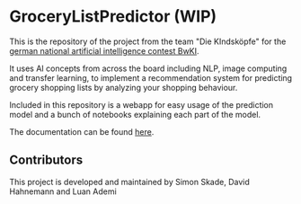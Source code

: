 # GroceryListPredictor (WIP)

This is the repository of the project from the team "Die KIndsköpfe" for the <a href="https://bw-ki.de/app/entry-page">german national artificial intelligence contest BwKI</a>.

It uses AI concepts from across the board including NLP, image computing and transfer learning, to implement a recommendation system for predicting grocery shopping lists by analyzing your shopping behaviour.

Included in this repository is a webapp for easy usage of the prediction model and a bunch of notebooks explaining each part of the model.

The documentation can be found <a href="https://luanademi.github.io/GroceryListPredictor/">here</a>.

## Contributors

This project is developed and maintained by Simon Skade, David Hahnemann and Luan Ademi
